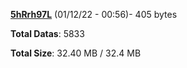 [**5hRrh97L**](/data/5hRrh97L.txt) (01/12/22 - 00:56)- 405 bytes

**Total Datas**: 5833

**Total Size**: 32.40 MB / 32.4 MB